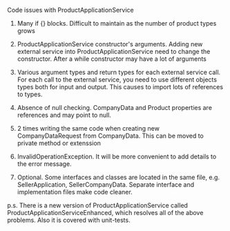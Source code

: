 Code issues with ProductApplicationService

1. Many if {} blocks. Difficult to maintain as the number of product types grows

2. ProductApplicationService constructor's arguments. 
Adding new external service into ProductApplicationService need to change the constructor.
After a while constructor may have a lot of arguments

3. Various argument types and return types for each external service call.
For each call to the external service, you need to use different objects types both for input and output.
This causes to import lots of references to types.

4. Absence of null checking. CompanyData and Product properties are references and may point to null.

5. 2 times writing the same code when creating new CompanyDataRequest from CompanyData. 
This can be moved to private method or extenssion

6. InvalidOperationException. It will be more convenient to add details to the error message.

7. Optional. Some interfaces and classes are located in the same file, e.g. SellerApplication, SellerCompanyData.
Separate interface and implementation files make code cleaner.



p.s. There is a new version of ProductApplicationService called ProductApplicationServiceEnhanced, which resolves all of the above problems.
Also it is covered with unit-tests.

